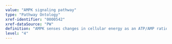 ```yaml
---
value: "AMPK signaling pathway"
type: "Pathway Ontology"
xref-identifier: "0000542"
xref-dataSource: "PW"
definition: "AMPK senses changes in cellular energy as an ATP/AMP ratio. AMP binding allosterically activates AMPK; subsequent phosphorylation events lead to repression of energy consuming pathways. One target of AMPK is the mTOR signaling pathway. AMPK activates the inhibitory Tsc2 while inhibiting the mTorc1 complex."
level: "4"
---
```

